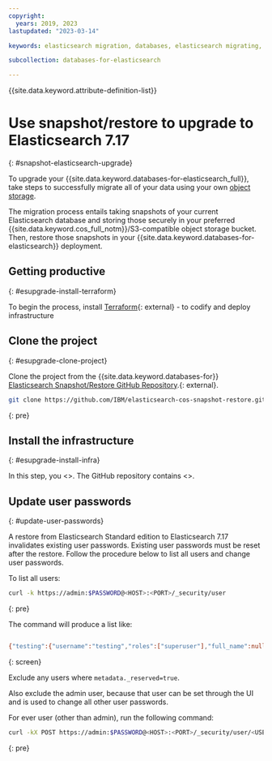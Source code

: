 ```yaml
---
copyright:
  years: 2019, 2023
lastupdated: "2023-03-14"

keywords: elasticsearch migration, databases, elasticsearch migrating, elasticsearch enterprise, snapshot, elasticsearch update

subcollection: databases-for-elasticsearch

---
```


{{site.data.keyword.attribute-definition-list}}

# Use snapshot/restore to upgrade to Elasticsearch 7.17 
{: #snapshot-elasticsearch-upgrade}

To upgrade your {{site.data.keyword.databases-for-elasticsearch_full}}, take steps to successfully migrate all of your data using your own [object storage](https://www.ibm.com/topics/object-storage).

The migration process entails taking snapshots of your current Elasticsearch database and storing those securely in your preferred {{site.data.keyword.cos_full_notm}}/S3-compatible object storage bucket. Then, restore those snapshots in your {{site.data.keyword.databases-for-elasticsearch}} deployment. 

## Getting productive 
{: #esupgrade-install-terraform}

To begin the process, install [Terraform](https://www.terraform.io/){: external} - to codify and deploy infrastructure

## Clone the project
{: #esupgrade-clone-project}

Clone the project from the {{site.data.keyword.databases-for}} [Elasticsearch Snapshot/Restore GitHub Repository](https://github.com/IBM/elasticsearch-cos-snapshot-restore).{: external}.

```sh
git clone https://github.com/IBM/elasticsearch-cos-snapshot-restore.git
```
{: pre}

## Install the infrastructure
{: #esupgrade-install-infra}

In this step, you <>. The GitHub repository contains <>.

## Update user passwords
{: #update-user-passwords}

A restore from Elasticsearch Standard edition to Elasticsearch 7.17 invalidates existing user passwords. Existing user passwords must be reset after the restore. Follow the procedure below to list all users and change user passwords. 

To list all users: 

```sh
curl -k https://admin:$PASSWORD@<HOST>:<PORT>/_security/user
```
{: pre}

The command will produce a list like:

```sh

{"testing":{"username":"testing","roles":["superuser"],"full_name":null,"email":null,"metadata":{},"enabled":true},"admin":{"username":"admin","roles":["superuser"],"full_name":null,"email":null,"metadata":{},"enabled":true},"elastic":{"username":"elastic","roles":["superuser"],"full_name":null,"email":null,"metadata":{"_reserved":true},"enabled":true},"kibana":{"username":"kibana","roles":["kibana_system"],"full_name":null,"email":null,"metadata":{"_deprecated":true,"_reserved":true,"_deprecated_reason":"Please use the [kibana_system] user instead."},"enabled":true},"kibana_system":{"username":"kibana_system","roles":["kibana_system"],"full_name":null,"email":null,"metadata":{"_reserved":true},"enabled":true},"logstash_system":{"username":"logstash_system","roles":["logstash_system"],"full_name":null,"email":null,"metadata":{"_reserved":true},"enabled":true},"beats_system":{"username":"beats_system","roles":["beats_system"],"full_name":null,"email":null,"metadata":{"_reserved":true},"enabled":true},"apm_system":{"username":"apm_system","roles":["apm_system"],"full_name":null,"email":null,"metadata":{"_reserved":true},"enabled":true},"remote_monitoring_user":{"username":"remote_monitoring_user","roles":["remote_monitoring_collector","remote_monitoring_agent"],"full_name":null,"email":null,"metadata":{"_reserved":true},"enabled":true}}
```
{: screen}

Exclude any users where `metadata._reserved=true`.

Also exclude the admin user, because that user can be set through the UI and is used to change all other user passwords.

For ever user (other than admin), run the following command:

```sh
curl -kX POST https://admin:$PASSWORD@<HOST>:<PORT>/_security/user/<USERNAME>/_password -H 'Content-Type: application/json' -d'{"password":"<A_PASSWORD>" }'
```
{: pre}
